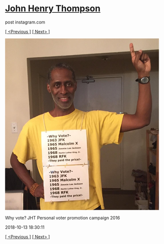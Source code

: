 # [John Henry Thompson](../README.md)
post instagram.com

[[ <Previous ]](2018-10-13-1.md) [[ Next> ]](2018-10-13-3.md)

[![](../media/2018-10-13/Why-vote-JHT-Personal-voter-promotion-campaign-2017.jpg)](../README.md)

Why vote? JHT Personal voter promotion campaign 2016

2018-10-13 18:30:11

[[ <Previous ]](2018-10-13-1.md) [[ Next> ]](2018-10-13-3.md)
